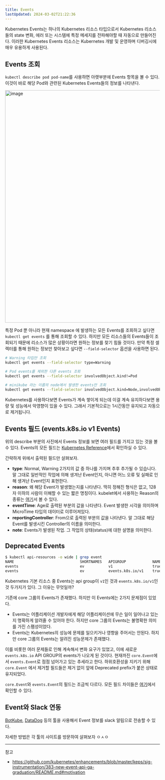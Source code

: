 ```yaml
---
title: Events
lastUpdated: 2024-03-02T21:22:36
---
```


Kubernetes Events는 하나의 Kubernetes 리소스 타입으로서 Kubernetes 리소스들의 state 변화, 에러 또는 시스템에 특정 메세지를 전파해야할 때 자동으로 만들어진다. 이러한 Kubernetes Events 리소스는 Kubernetes 개발 및 운영하며 디버깅시에 매우 유용하게 사용된다.

## Events 조회

`kubectl describe pod pod-name`를 사용하면 아랫부분에 Events 항목을 볼 수 있다. 이것이 바로 해당 Pod와 관련된 Kubernetes Events들의 정보를 나타낸다.

<img width="756" alt="image" src="https://github.com/rlaisqls/TIL/assets/81006587/5f22c8df-9ff9-480d-983d-308a2691c691">

특정 Pod 뿐 아니라 현재 namespace 에 발생하는 모든 Events를 조회하고 싶다면 `kubectl get events` 를 통해 조회할 수 있다. 하지만 모든 리소스들의 Events들이 조회되기 때문에 리소스가 많은 상황이라면 원하는 정보를 찾기 힘들 것이다. 만약 특정 셀렉터를 통해 원하는 정보만 찾아보고 싶다면 `--field-selector` 옵션을 사용하면 된다.

```bash
# Warning 타입만 조회
kubectl get events --field-selector type=Warning

# Pod events를 제외한 다른 events 조회
kubectl get events --field-selector involvedObject.kind!=Pod

# minikube 라는 이름의 node에서 발생한 events만 조회
kubectl get events --field-selector involvedObject.kind=Node,involvedObject.name=minikube
```

Kubernetes를 사용하다보면 Events가 계속 쌓이게 되는데 이걸 계속 유지하다보면 용량 및 성능에서 악영향이 있을 수 있다. 그래서 기본적으로는 1시간동안 유지되고 자동으로 제거됩니다.

## Events 필드 (events.k8s.io v1 Events)

위의 describe 부분의 사진에서 Events 정보를 보면 여러 필드를 가지고 있는 것을 볼 수 있다. Events의 모든 필드는 [Kubernetes Reference](https://kubernetes.io/docs/reference/generated/kubernetes-api/v1.22/#event-v1-events-k8s-io)에서 확인하실 수 있다.

간략하게 위에서 출력된 필드만 살펴보자.

- **type**: Normal, Warning 2가지의 값 중 하나를 가지며 추후 추가될 수 있습니다. 말 그대로 일반적인 작업에 의해 생겨난 Event인지, 아니면 어느 오류 및 실패로 인해 생겨난 Event인지 표현한다.
- **reason**: 왜 해당 Event가 발생했는지를 나타낸다. 딱히 정해진 형식은 없고, 128자 이하의 사람이 이해할 수 있는 짧은 명칭이다. kubelet에서 사용하는 Reason의 종류는 [여기](https://github.com/kubernetes/kubernetes/blob/master/pkg/kubelet/events/event.go)서 볼 수 있다.
- **eventTime**: Age로 출력된 부분의 값을 나타낸다. Event 발생한 시각을 의미하며 MicroTime 타입의 데이터로 이루어져있다.
- **reportingController**: From으로 출력된 부분의 값을 나타낸다. 말 그대로 해당 Event를 발생시킨 Controller의 이름을 의미한다.
- **note**: Events가 발생된 작업. 그 작업의 상태(status)에 대한 설명을 의미한다.

## Deprecated Events

```bash
$ kubectl api-resources -o wide | grep event
NAME                              SHORTNAMES   APIGROUP            NAMESPACED   KIND                             VERBS
events                            ev           v1                  true         Event                            create,delete,deletecollection,get,list,patch,update,watch
events                            ev           events.k8s.io/v1    true         Event                            create,delete,deletecollection,get,list,patch,update,watch
```

Kubernetes 기본 리소스 중 Events는 api group이 `v1`인 것과 `events.k8s.io/v1`인 것 두가지가 있다. 그 이유는 무엇일까? 

기존에 core 그룹의 Events가 존재했다. 하지만 이 Events에는 2가지 문제점이 있었다.

- Events는 어플리케이션 개발자에게 해당 어플리케이션에 무슨 일이 일어나고 있는지 명확하게 알려줄 수 있어야 한다. 하지만 core 그룹의 Events는 불명확한 의미를 가진 스팸성이었다.
- Events는 Kubernetes의 성능에 문제를 일으키거나 영향을 주어서는 안된다. 하지만 core 그룹의 Events는 알려진 성능문제가 존재했다.

이를 비롯한 여러 문제들로 인해 계속해서 변화 요구가 있었고, 이에 새로운 `events.k8s.io` API GROUP의 events가 나오게 된 것이다. 현재까진 `core.Event`에서 `events.Event`로 점점 넘어가고 있는 추세라고 한다. 하위호환성을 지키기 위해 `core.Event` 에서 제거할 필드들은 제거 없이 앞에 Deprecated prefix가 붙은 상태로 유지되었다.

`core.Event`와 `events.Event`의 필드는 조금씩 다르다. 모든 필드 차이들은 [여기](https://github.com/kubernetes/enhancements/blob/master/keps/sig-instrumentation/383-new-event-api-ga-graduation/README.md#backward-compatibility)에서 확인할 수 있다. 

## Event와 Slack 연동

[BotKube](https://botkube.io/), [DataDog](https://docs.datadoghq.com/events/) 등의 툴을 사용해서 Event 정보를 slack 알림으로 전송할 수 있다.

자세한 방법은 각 툴의 사이트를 방문하여 살펴보자 ㅇㅅㅇ

---
참고
- https://github.com/kubernetes/enhancements/blob/master/keps/sig-instrumentation/383-new-event-api-ga-graduation/README.md#motivation